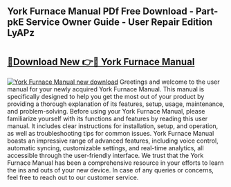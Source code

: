 ## York Furnace Manual PDf Free Download - Part-pkE Service Owner Guide - User Repair Edition LyAPz

# <h2><a href="http://bc34710.oget.top/?id=York+Furnace+Manual">🔗Download New 👉🔴 York Furnace Manual</a></h2>

[![York Furnace Manual new download](https://i.imgur.com/5g1atiW.png)](http://bc34710.oget.top/?id=York+Furnace+Manual)
Greetings and welcome to the user manual for your newly acquired York Furnace Manual. This manual is specifically designed to help you get the most out of your product by providing a thorough explanation of its features, setup, usage, maintenance, and problem-solving. Before using your York Furnace Manual, please familiarize yourself with its functions and features by reading this user manual. It includes clear instructions for installation, setup, and operation, as well as troubleshooting tips for common issues. York Furnace Manual boasts an impressive range of advanced features, including voice control, automatic syncing, customizable settings, and real-time analytics, all accessible through the user-friendly interface. We trust that the York Furnace Manual has been a comprehensive resource in your efforts to learn the ins and outs of your new device. In case of any queries or concerns, feel free to reach out to our customer service.
